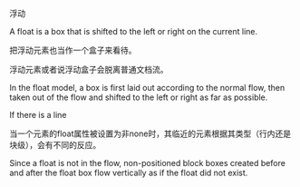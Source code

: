浮动

A float is a box that is shifted to the left or right on the current line.

把浮动元素也当作一个盒子来看待。

浮动元素或者说浮动盒子会脱离普通文档流。

In the float model, a box is first laid out according to the normal flow, then taken out of the flow and shifted to the left or right as far as possible.

If there is a line 

当一个元素的float属性被设置为非none时，其临近的元素根据其类型（行内还是块级），会有不同的反应。

Since a float is not in the flow, non-positioned block boxes created before and after the float box flow vertically as if the float did not exist.

